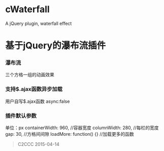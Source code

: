 # cWaterfall
A jQuery plugin, waterfall effect

基于jQuery的瀑布流插件
=====================

### 瀑布流
三个方格一组的动画效果

### 支持$.ajax函数异步加载
用户自写$.ajax函数
async:false

### 插件默认参数
单位：px
		containerWidth: 960,		//容器宽度
		columnWidth: 280,		//每栏的宽度
		gap: 30,			//方格间间隙
		loadMore: function() {}		//加载更多的函数



> C2CCC
> 2015-04-14

